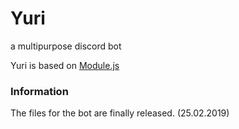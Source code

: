 # Yuri
a multipurpose discord bot

Yuri is based on [Module.js](https://github.com/KujouDev/Module.js)

### Information
The files for the bot are finally released. (25.02.2019)
